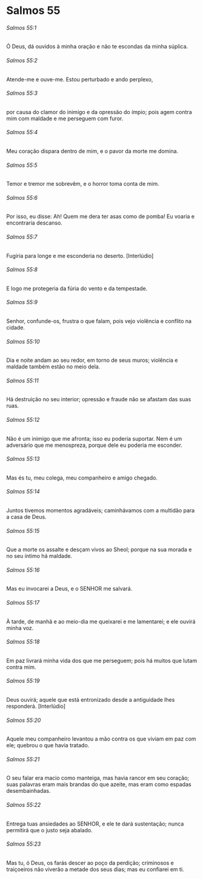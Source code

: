 # Salmos 55

###### Salmos 55:1

Ó Deus, dá ouvidos à minha oração e não te escondas da minha súplica.

###### Salmos 55:2

Atende-me e ouve-me. Estou perturbado e ando perplexo,

###### Salmos 55:3

por causa do clamor do inimigo e da opressão do ímpio; pois agem contra mim com maldade e me perseguem com furor.

###### Salmos 55:4

Meu coração dispara dentro de mim, e o pavor da morte me domina.

###### Salmos 55:5

Temor e tremor me sobrevêm, e o horror toma conta de mim.

###### Salmos 55:6

Por isso, eu disse: Ah! Quem me dera ter asas como de pomba! Eu voaria e encontraria descanso.

###### Salmos 55:7

Fugiria para longe e me esconderia no deserto. [Interlúdio]

###### Salmos 55:8

E logo me protegeria da fúria do vento e da tempestade.

###### Salmos 55:9

Senhor, confunde-os, frustra o que falam, pois vejo violência e conflito na cidade.

###### Salmos 55:10

Dia e noite andam ao seu redor, em torno de seus muros; violência e maldade também estão no meio dela.

###### Salmos 55:11

Há destruição no seu interior; opressão e fraude não se afastam das suas ruas.

###### Salmos 55:12

Não é um inimigo que me afronta; isso eu poderia suportar. Nem é um adversário que me menospreza, porque dele eu poderia me esconder.

###### Salmos 55:13

Mas és tu, meu colega, meu companheiro e amigo chegado.

###### Salmos 55:14

Juntos tivemos momentos agradáveis; caminhávamos com a multidão para a casa de Deus.

###### Salmos 55:15

Que a morte os assalte e desçam vivos ao Sheol; porque na sua morada e no seu íntimo há maldade.

###### Salmos 55:16

Mas eu invocarei a Deus, e o SENHOR me salvará.

###### Salmos 55:17

À tarde, de manhã e ao meio-dia me queixarei e me lamentarei; e ele ouvirá minha voz.

###### Salmos 55:18

Em paz livrará minha vida dos que me perseguem; pois há muitos que lutam contra mim.

###### Salmos 55:19

Deus ouvirá; aquele que está entronizado desde a antiguidade lhes responderá. [Interlúdio]

###### Salmos 55:20

Aquele meu companheiro levantou a mão contra os que viviam em paz com ele; quebrou o que havia tratado.

###### Salmos 55:21

O seu falar era macio como manteiga, mas havia rancor em seu coração; suas palavras eram mais brandas do que azeite, mas eram como espadas desembainhadas.

###### Salmos 55:22

Entrega tuas ansiedades ao SENHOR, e ele te dará sustentação; nunca permitirá que o justo seja abalado.

###### Salmos 55:23

Mas tu, ó Deus, os farás descer ao poço da perdição; criminosos e traiçoeiros não viverão a metade dos seus dias; mas eu confiarei em ti.


